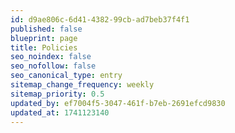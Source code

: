 ```yaml
---
id: d9ae806c-6d41-4382-99cb-ad7beb37f4f1
published: false
blueprint: page
title: Policies
seo_noindex: false
seo_nofollow: false
seo_canonical_type: entry
sitemap_change_frequency: weekly
sitemap_priority: 0.5
updated_by: ef7004f5-3047-461f-b7eb-2691efcd9830
updated_at: 1741123140
---
```

